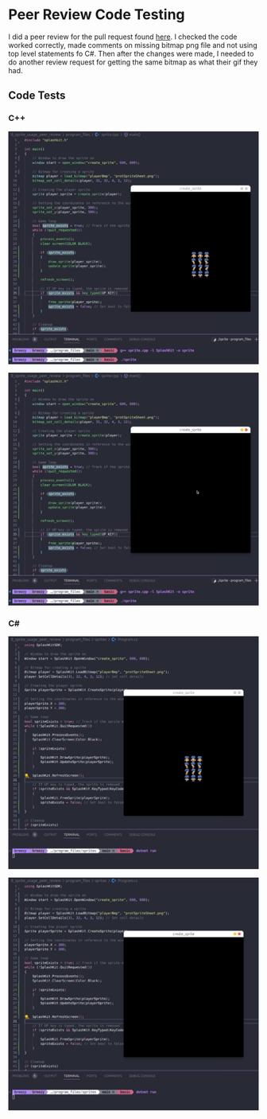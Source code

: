 # Peer Review Code Testing

I did a peer review for the pull request found [here](https://github.com/thoth-tech/splashkit.io-starlight/pull/154). I checked the code worked correctly, made comments on missing bitmap png file and not using top level statements fo C#. Then after the changes were made, I needed to do another review request for getting the same bitmap as what their gif they had.

## Code Tests

### C++

![alt text](images/fig1.png)

![alt text](images/fig2.png)

### C#

![alt text](images/fig3.png)

![alt text](images/fig4.png)
